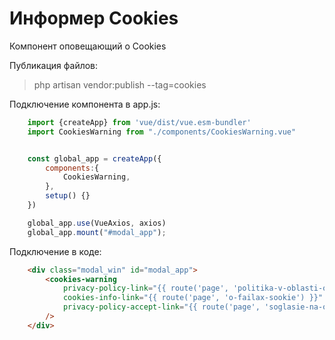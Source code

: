 # Информер Cookies

Компонент оповещающий о Cookies

Публикация файлов:

>php artisan vendor:publish --tag=cookies

Подключение компонента в app.js:

```JavaScript
    import {createApp} from 'vue/dist/vue.esm-bundler'
    import CookiesWarning from "./components/CookiesWarning.vue"


    const global_app = createApp({
        components:{
            CookiesWarning,
        },
        setup() {}
    })

    global_app.use(VueAxios, axios)
    global_app.mount("#modal_app");

```

Подключение в коде:

```Html
    <div class="modal_win" id="modal_app">
        <cookies-warning
            privacy-policy-link="{{ route('page', 'politika-v-oblasti-obrabotki-personalnyx-dannyx') }}"
            cookies-info-link="{{ route('page', 'o-failax-sookie') }}"
            privacy-policy-accept-link="{{ route('page', 'soglasie-na-obrabotku-personalnyx-dannyx') }}"
        />
    </div>
```
